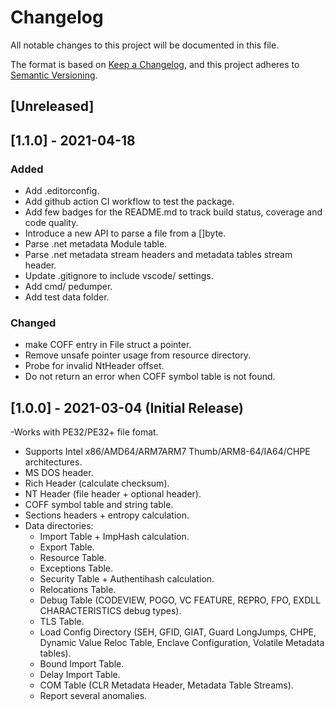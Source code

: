 # Changelog
All notable changes to this project will be documented in this file.

The format is based on [Keep a Changelog](https://keepachangelog.com/en/1.0.0/),
and this project adheres to [Semantic Versioning](https://semver.org/spec/v2.0.0.html).

## [Unreleased]

## [1.1.0] - 2021-04-18
### Added
- Add .editorconfig.
- Add github action CI workflow to test the package.
- Add few badges for the README.md to track build status, coverage and code quality.
- Introduce a new API to parse a file from a []byte.
- Parse .net metadata Module table.
- Parse .net metadata stream headers and metadata tables stream header.
- Update .gitignore to include vscode/ settings.
- Add cmd/ pedumper.
- Add test data folder.

### Changed
- make COFF entry in File struct a pointer.
- Remove unsafe pointer usage from resource directory.
- Probe for invalid NtHeader offset.
- Do not return an error when COFF symbol table is not found.

## [1.0.0] - 2021-03-04 (Initial Release)
-Works with PE32/PE32+ file fomat.
- Supports Intel x86/AMD64/ARM7ARM7 Thumb/ARM8-64/IA64/CHPE architectures.
- MS DOS header.
- Rich Header (calculate checksum).
- NT Header (file header + optional header).
- COFF symbol table and string table.
- Sections headers + entropy calculation.
- Data directories:
  - Import Table + ImpHash calculation.
  - Export Table.
  - Resource Table.
  - Exceptions Table.
  - Security Table + Authentihash calculation.
  - Relocations Table.
  - Debug Table (CODEVIEW, POGO, VC FEATURE, REPRO, FPO, EXDLL CHARACTERISTICS debug types).
  - TLS Table.
  - Load Config Directory (SEH, GFID, GIAT, Guard LongJumps, CHPE, Dynamic Value Reloc Table, Enclave Configuration, Volatile Metadata tables).
  - Bound Import Table.
  - Delay Import Table.
  - COM Table (CLR Metadata Header, Metadata Table Streams).
  - Report several anomalies.
